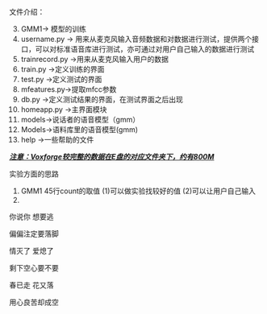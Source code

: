 文件介绍：

3. GMM1-> 模型的训练
4. username.py  ->  用来从麦克风输入音频数据和对数据进行测试，提供两个接口，可以对标准语音库进行测试，亦可通过对用户自己输入的数据进行测试
5. trainrecord.py ->用来从麦克风输入用户的数据
6. train.py ->定义训练的界面
7. test.py ->定义测试的界面
8.  mfeatures.py->提取mfcc参数
9. db.py ->定义测试结果的界面，在测试界面之后出现
10. homeapp.py ->主界面模块
11. models->说话者的语音模型（gmm）
12. Models->语料库里的语音模型(gmm)
13. help ->一些帮助的文件

<u>***注意：Voxforge较完整的数据在E盘的对应文件夹下，约有800M***</u> 

实验方面的思路

1. GMM1 45行count的取值 (1)可以做实验找较好的值 (2)可以让用户自己输入
2. 



你说你 想要逃

偏偏注定要落脚

情灭了 爱熄了

剩下空心要不要

春已走 花又落

用心良苦却成空

